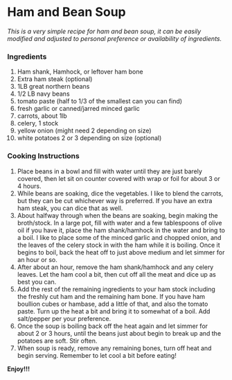 # Ham and Bean Soup

*This is a very simple recipe for ham and bean soup, it can be easily modified and adjusted to personal preference or availability of ingredients.*

### Ingredients

1. Ham shank, Hamhock, or leftover ham bone
2. Extra ham steak (optional)
3. 1LB great northern beans
4. 1/2 LB navy beans
5. tomato paste (half to 1/3 of the smallest can you can find)
6. fresh garlic or canned/jarred minced garlic
7. carrots, about 1lb
8. celery, 1 stock
9. yellow onion (might need 2 depending on size)
10. white potatoes 2 or 3 depending on size (optional)

### Cooking Instructions

1. Place beans in a bowl and fill with water until they are just barely covered, then let sit on counter covered with wrap or foil for about 3 or 4 hours.
2. While beans are soaking, dice the vegetables. I like to blend the carrots, but they can be cut whichever way is preferred. If you have an extra ham steak, you can dice that as well.
3. About halfway through when the beans are soaking, begin making the broth/stock. In a large pot, fill with water and a few tablespoons of olive oil if you have it, place the ham shank/hamhock in the water and bring to a boil. I like to place some of the minced garlic and chopped onion, and the leaves of the celery stock in with the ham while it is boiling. Once it begins to boil, back the heat off to just above medium and let simmer for an hour or so.
4. After about an hour, remove the ham shank/hamhock and any celery leaves. Let the ham cool a bit, then cut off all the meat and dice up as best you can. 
5. Add the rest of the remaining ingredients to your ham stock including the freshly cut ham and the remaining ham bone. If you have ham boullion cubes or hambase, add a little of that, and also the tomato paste. Turn up the heat a bit and bring it to somewhat of a boil. Add salt/pepper per your preference.
6. Once the soup is boiling back off the heat again and let simmer for about 2 or 3 hours, until the beans just about begin to break up and the potatoes are soft. Stir often. 
7. When soup is ready, remove any remaining bones, turn off heat and begin serving. Remember to let cool a bit before eating!

**Enjoy!!!**

